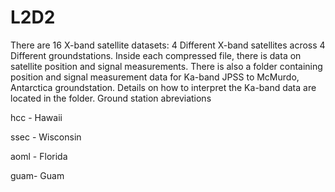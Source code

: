 # L2D2
There are 16 X-band satellite datasets: 4 Different X-band satellites across 4 Different groundstations.
Inside each compressed file, there is data on satellite position and signal measurements.
There is also a folder containing position and signal measurement data for Ka-band JPSS to McMurdo, Antarctica groundstation. 
Details on how to interpret the Ka-band data are located in the folder.
Ground station abreviations

hcc - Hawaii

ssec - Wisconsin

aoml - Florida

guam- Guam
